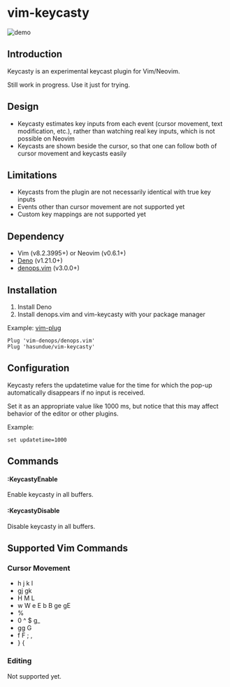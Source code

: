 <!-- panvimdoc-ignore-start -->

# vim-keycasty
![demo](https://user-images.githubusercontent.com/309723/166090921-bbf5794f-4984-42ad-b5ca-dd02d366ed14.gif)

<!-- panvimdoc-ignore-end -->

## Introduction
Keycasty is an experimental keycast plugin for Vim/Neovim.

Still work in progress. Use it just for trying.

## Design
- Keycasty estimates key inputs from each event (cursor movement, text modification, etc.), rather than watching real key inputs, which is not possible on Neovim
- Keycasts are shown beside the cursor, so that one can follow both of cursor movement and keycasts easily

## Limitations
- Keycasts from the plugin are not necessarily identical with true key inputs
- Events other than cursor movement are not supported yet
- Custom key mappings are not supported yet

## Dependency
- Vim (v8.2.3995+) or Neovim (v0.6.1+)
- [Deno](https://deno.land) (v1.21.0+)
- [denops.vim](https://github.com/vim-denops/denops.vim) (v3.0.0+)

## Installation
1. Install Deno
2. Install denops.vim and vim-keycasty with your package manager

Example: [vim-plug](https://github.com/junegunn/vim-plug)

```viml
Plug 'vim-denops/denops.vim'
Plug 'hasundue/vim-keycasty'
```

## Configuration
Keycasty refers the updatetime value for the time for which the pop-up automatically disappears if no input is received.

Set it as an appropriate value like 1000 ms, but notice that this may affect behavior of the editor or other plugins.

Example:

```viml
set updatetime=1000
```

## Commands
#### :KeycastyEnable
Enable keycasty in all buffers.

#### :KeycastyDisable
Disable keycasty in all buffers.

## Supported Vim Commands

### Cursor Movement
- h j k l
- gj gk
- H M L
- w W e E b B ge gE 
- %
- 0 ^ $ g_
- gg G
- f F ; ,
- } {

### Editing
Not supported yet.
